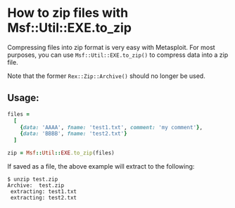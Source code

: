 # How to zip files with Msf::Util::EXE.to_zip
Compressing files into zip format is very easy with Metasploit. For most purposes, you can use `Msf::Util::EXE.to_zip()` to compress data into a zip file.

Note that the former `Rex::Zip::Archive()` should no longer be used.

## Usage:

```ruby
files =
  [
    {data: 'AAAA', fname: 'test1.txt', comment: 'my comment'},
    {data: 'BBBB', fname: 'test2.txt'}
  ]

zip = Msf::Util::EXE.to_zip(files)
```

If saved as a file, the above example will extract to the following:

```
$ unzip test.zip 
Archive:  test.zip
 extracting: test1.txt               
 extracting: test2.txt
```